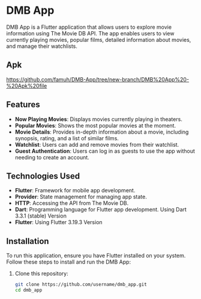 # DMB App

DMB App is a Flutter application that allows users to explore movie information using The Movie DB API. The app enables users to view currently playing movies, popular films, detailed information about movies, and manage their watchlists.

## Apk 
https://github.com/famuh/DMB-App/tree/new-branch/DMB%20App%20-%20Apk%20file

## Features

- **Now Playing Movies**: Displays movies currently playing in theaters.
- **Popular Movies**: Shows the most popular movies at the moment.
- **Movie Details**: Provides in-depth information about a movie, including synopsis, rating, and a list of similar films.
- **Watchlist**: Users can add and remove movies from their watchlist.
- **Guest Authentication**: Users can log in as guests to use the app without needing to create an account.

## Technologies Used

- **Flutter**: Framework for mobile app development.
- **Provider**: State management for managing app state.
- **HTTP**: Accessing the API from The Movie DB.
- **Dart**: Programming language for Flutter app development. Using Dart 3.3.1 (stable) Version
- **Flutter**: Using Flutter 3.19.3 Version

## Installation

To run this application, ensure you have Flutter installed on your system. Follow these steps to install and run the DMB App:

1. Clone this repository:
   ```bash
   git clone https://github.com/username/dmb_app.git
   cd dmb_app
